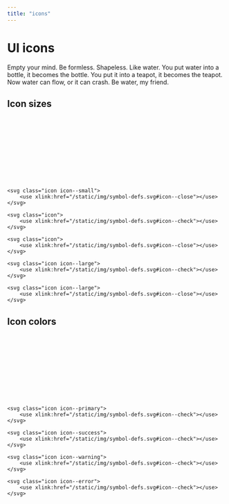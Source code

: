 ```yaml
---
title: "icons"
---
```


# UI icons

<p>Empty your mind. Be formless. Shapeless. Like water. You put water into a bottle, it becomes the bottle. You put it into a teapot, it becomes the teapot. Now water can flow, or it can crash. Be water, my friend.</p>

## Icon sizes

<p>
    <svg class="icon icon--small">
        <use xlink:href="/static/img/symbol-defs.svg#icon--check"></use>
    </svg>

    <svg class="icon icon--small">
        <use xlink:href="/static/img/symbol-defs.svg#icon--close"></use>
    </svg>

    <svg class="icon">
        <use xlink:href="/static/img/symbol-defs.svg#icon--check"></use>
    </svg>

    <svg class="icon">
        <use xlink:href="/static/img/symbol-defs.svg#icon--close"></use>
    </svg>

    <svg class="icon icon--large">
        <use xlink:href="/static/img/symbol-defs.svg#icon--check"></use>
    </svg>

    <svg class="icon icon--large">
        <use xlink:href="/static/img/symbol-defs.svg#icon--close"></use>
    </svg>
</p>

## Icon colors

<p>
    <svg class="icon">
        <use xlink:href="/static/img/symbol-defs.svg#icon--check"></use>
    </svg>

    <svg class="icon icon--primary">
        <use xlink:href="/static/img/symbol-defs.svg#icon--check"></use>
    </svg>

    <svg class="icon icon--success">
        <use xlink:href="/static/img/symbol-defs.svg#icon--check"></use>
    </svg>

    <svg class="icon icon--warning">
        <use xlink:href="/static/img/symbol-defs.svg#icon--check"></use>
    </svg>

    <svg class="icon icon--error">
        <use xlink:href="/static/img/symbol-defs.svg#icon--check"></use>
    </svg>
</p>
